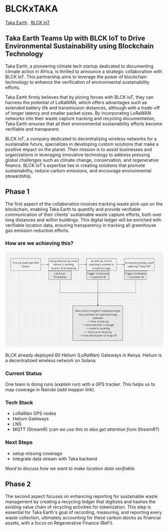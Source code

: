 # BLCKxTAKA

[Taka Earth](https://www.taka.earth) ,
[BLCK IoT](https://www.blck-iot.com)

## Taka Earth Teams Up with BLCK IoT to Drive Environmental Sustainability using Blockchain Technology 

Taka Earth, a pioneering climate tech startup dedicated to documenting climate action in Africa, is thrilled to announce a strategic collaboration with BLCK IoT. This partnership aims to leverage the power of blockchain technology to enhance the verification of environmental sustainability efforts.

Taka Earth firmly believes that by joining forces with BLCK IoT, they can harness the potential of LoRaWAN, which offers advantages such as extended battery life and transmission distances, although with a trade-off of longer latency and smaller packet sizes. By incorporating LoRaWAN networks into their waste capture tracking and recycling documentation, Taka Earth ensures that all their environmental sustainability efforts become verifiable and transparent.

BLCK IoT, a company dedicated to decentralizing wireless networks for a sustainable future, specializes in developing custom solutions that make a positive impact on the planet. Their mission is to assist businesses and organizations in leveraging innovative technology to address pressing global challenges such as climate change, conservation, and regenerative finance. BLCK IoT's expertise lies in creating solutions that promote sustainability, reduce carbon emissions, and encourage environmental stewardship.


## Phase 1
The first aspect of the collaboration involves tracking waste pick-ups on the blockchain, enabling Taka Earth to quantify and provide verifiable communication of their clients' sustainable waste capture efforts, both over long distances and within buildings. This digital ledger will be enriched with verifiable location data, ensuring transparency in tracking all greenhouse gas emission reduction efforts.

### How are we achieving this?

![Run flow](images/run.png)

BLCK already deployed 60 Helium (LoRaWan) Gateways in Kenya. Helium is a decentralized wireless network on Solana.

### Current Status

One team is doing runs (*explain run*) with a GPS tracker. This helps us to map coverage in Nairobi (*add mapper link*).

### Tech Stack

- LoRaWan GPS nodes
- Helium Gateways
- LNS
- MQTT (StreamR)
(*can we use this to also get attention from StreamR?*)

### Next Steps

- setup missing coverage
- Integrate data stream with Taka backend

*Need to discuss how we want to make location data verifiable.*


## Phase 2
The second aspect focuses on enhancing reporting for sustainable waste management by creating a recycling ledger that digitizes and hashes the existing value chain of recycling activities for tokenization. This step is essential for Taka Earth's goal of recording, measuring, and reporting every waste collection, ultimately accounting for these carbon stocks as financial assets, with a focus on Regenerative Finance (ReFi).



